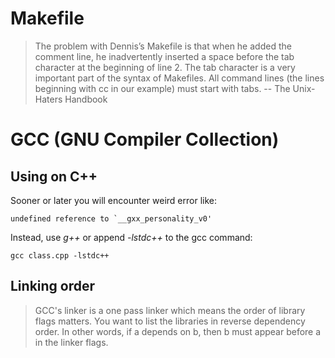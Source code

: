 # Makefile

> The problem with Dennis’s Makefile is that when he added the comment line, he inadvertently inserted a space before the tab character at the beginning of line 2. The tab character is a very important part of the syntax of Makefiles. All command lines (the lines beginning with cc in our example) must start with tabs. -- The Unix-Haters Handbook

# GCC (GNU Compiler Collection)

## Using on C++

Sooner or later you will encounter weird error like:

    undefined reference to `__gxx_personality_v0'

Instead, use *g++* or append *-lstdc++* to the gcc command:

    gcc class.cpp -lstdc++

## Linking order

> GCC's linker is a one pass linker which means the order of library flags matters. You want to list the libraries in reverse dependency order. In other words, if a depends on b, then b must appear before a in the linker flags.

